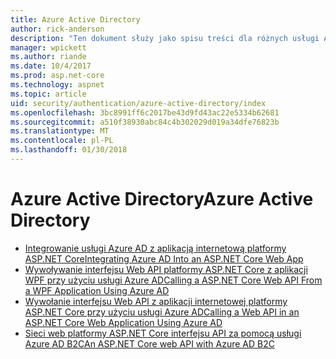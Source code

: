 ```yaml
---
title: Azure Active Directory
author: rick-anderson
description: "Ten dokument służy jako spisu treści dla różnych usługi Azure Active Directory tematów związanych z platformy ASP.NET Core."
manager: wpickett
ms.author: riande
ms.date: 10/4/2017
ms.prod: asp.net-core
ms.technology: aspnet
ms.topic: article
uid: security/authentication/azure-active-directory/index
ms.openlocfilehash: 3bc8991ff6c2017be43d9fd43ac22e5334b62681
ms.sourcegitcommit: a510f38930abc84c4b302029d019a34dfe76823b
ms.translationtype: MT
ms.contentlocale: pl-PL
ms.lasthandoff: 01/30/2018
---
```

# <a name="azure-active-directory"></a><span data-ttu-id="bd438-103">Azure Active Directory</span><span class="sxs-lookup"><span data-stu-id="bd438-103">Azure Active Directory</span></span>

* [<span data-ttu-id="bd438-104">Integrowanie usługi Azure AD z aplikacją internetową platformy ASP.NET Core</span><span class="sxs-lookup"><span data-stu-id="bd438-104">Integrating Azure AD Into an ASP.NET Core Web App</span></span>](https://azure.microsoft.com/documentation/samples/active-directory-dotnet-webapp-openidconnect-aspnetcore/)
* [<span data-ttu-id="bd438-105">Wywoływanie interfejsu Web API platformy ASP.NET Core z aplikacji WPF przy użyciu usługi Azure AD</span><span class="sxs-lookup"><span data-stu-id="bd438-105">Calling a ASP.NET Core Web API From a WPF Application Using Azure AD</span></span>](https://azure.microsoft.com/documentation/samples/active-directory-dotnet-native-aspnetcore/)
* [<span data-ttu-id="bd438-106">Wywołanie interfejsu Web API z aplikacji internetowej platformy ASP.NET Core przy użyciu usługi Azure AD</span><span class="sxs-lookup"><span data-stu-id="bd438-106">Calling a Web API in an ASP.NET Core Web Application Using Azure AD</span></span>](https://azure.microsoft.com/documentation/samples/active-directory-dotnet-webapp-webapi-openidconnect-aspnetcore/)
* [<span data-ttu-id="bd438-107">Sieci web platformy ASP.NET Core interfejsu API za pomocą usługi Azure AD B2C</span><span class="sxs-lookup"><span data-stu-id="bd438-107">An ASP.NET Core web API with Azure AD B2C</span></span>](https://azure.microsoft.com/resources/samples/active-directory-b2c-dotnetcore-webapi/)

